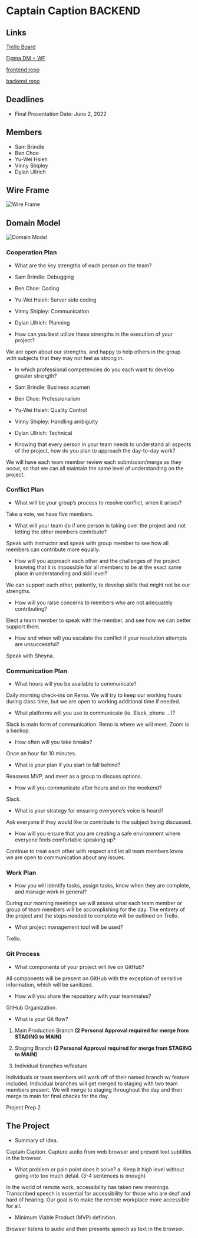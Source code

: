 # Captain Caption BACKEND

## Links

[Trello Board](https://trello.com/b/uDdjyRBW/captain-caption-user-stories-features)

[Figma DM + WF](https://www.figma.com/file/GoLyX821kkeUm6x4f7d8GR/Capn'-Caption?node-id=0%3A1)

[frontend repo](https://github.com/captain-caption/frontend)

[backend repo](https://github.com/captain-caption/backend)

## Deadlines

- Final Presentation Date: June 2, 2022

## Members

- Sam Brindle
- Ben Choe
- Yu-Wei Hsieh
- Vinny Shipley
- Dylan Ullrich

## Wire Frame

![Wire Frame](/img/wireframe.png)

## Domain Model

![Domain Model](/img/Domain%20Model.png)

### Cooperation Plan

- What are the key strengths of each person on the team?

- Sam Brindle: Debugging
- Ben Choe: Coding
- Yu-Wei Hsieh: Server side coding
- Vinny Shipley: Communication
- Dylan Ullrich: Planning

- How can you best utilize these strengths in the execution of your project?

We are open about our strengths, and happy to help others in the group with subjects that they may not feel as strong in. 

- In which professional competencies do you each want to develop greater strength?

- Sam Brindle: Business acumen
- Ben Choe: Professionalism
- Yu-Wei Hsieh: Quality Control
- Vinny Shipley: Handling ambiguity
- Dylan Ullrich: Technical

- Knowing that every person in your team needs to understand all aspects of the project, how do you plan to approach the day-to-day work?

We will have each team member review each submission/merge as they occur, so that we can all maintain the same level of understanding on the project.

### Conflict Plan

- What will be your group’s process to resolve conflict, when it arises?

Take a vote, we have five members.

- What will your team do if one person is taking over the project and not letting the other members contribute?

Speak with instructor and speak with group member to see how all members can contribute more equally.

- How will you approach each other and the challenges of the project knowing that it is impossible for all members to be at the exact same place in understanding and skill level?

We can support each other, patiently, to develop skills that might not be our strengths.

- How will you raise concerns to members who are not adequately contributing?

Elect a team member to speak with the member, and see how we can better support them.

- How and when will you escalate the conflict if your resolution attempts are unsuccessful?

Speak with Sheyna.

### Communication Plan

- What hours will you be available to communicate?

Daily morning check-ins on Remo. We will try to keep our working hours during class time, but we are open to working additional time if needed.

- What platforms will you use to communicate (ie. Slack, phone …)?

Slack is main form of communication. Remo is where we will meet. Zoom is a backup.

- How often will you take breaks?

Once an hour for 10 minutes.

- What is your plan if you start to fall behind?

Reassess MVP, and meet as a group to discuss options.

- How will you communicate after hours and on the weekend?

Slack.

- What is your strategy for ensuring everyone’s voice is heard?

Ask everyone if they would like to contribute to the subject being discussed.

- How will you ensure that you are creating a safe environment where everyone feels comfortable speaking up?

Continue to treat each other with respect and let all team members know we are open to communication about any issues.

### Work Plan

- How you will identify tasks, assign tasks, know when they are complete, and manage work in general?

During our morning meetings we will assess what each team member or group of team members will be accomplishing for the day. The entirety of the project and the steps needed to complete will be outlined on Trello.

- What project management tool will be used?

Trello.

### Git Process

- What components of your project will live on GitHub?

All components will be present on GitHub with the exception of sensitive information, which will be sanitized.

- How will you share the repository with your teammates?

GitHub Organization.

- What is your Git flow?

1. Main Production Branch **(2 Personal Approval required for merge from STAGING to MAIN)**

2. Staging Branch **(2 Personal Approval required for merge from STAGING to MAIN)**

3. Individual branches w/feature

Individuals or team members will work off of their named branch w/ feature included. Individual branches will get merged to staging with two team members present. We will merge to staging throughout the day and then merge to main for final checks for the day.

Project Prep 2

## The Project

- Summary of idea.

Captain Caption. Capture audio from web browser and present text subtitles in the browser.

- What problem or pain point does it solve? a. Keep it high level without going into too much detail. (3-4 sentences is enough)

In the world of remote work, accessibility has taken new meanings. Transcribed speech is essential for accessibility for those who are deaf and hard of hearing. Our goal is to make the remote workplace more accessible for all.

- Minimum Viable Product (MVP) definition.

Browser listens to audio and then presents speech as text in the browser.
